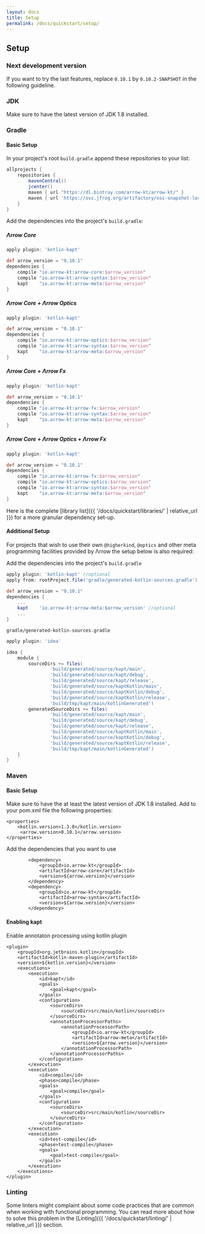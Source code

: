 ```yaml
---
layout: docs
title: Setup
permalink: /docs/quickstart/setup/
---
```


## Setup

### Next development version

If you want to try the last features, replace `0.10.1` by `0.10.2-SNAPSHOT` in the following guideline.

### JDK

Make sure to have the latest version of JDK 1.8 installed.

### Gradle

#### Basic Setup

In your project's root `build.gradle` append these repositories to your list:

```groovy
allprojects {
    repositories {
        mavenCentral()
        jcenter()
        maven { url "https://dl.bintray.com/arrow-kt/arrow-kt/" } 
        maven { url 'https://oss.jfrog.org/artifactory/oss-snapshot-local/' } // for SNAPSHOT builds
    }
}
```

Add the dependencies into the project's `build.gradle`:

##### Λrrow Core

```groovy
apply plugin: 'kotlin-kapt'

def arrow_version = "0.10.1"
dependencies {
    compile "io.arrow-kt:arrow-core:$arrow_version"
    compile "io.arrow-kt:arrow-syntax:$arrow_version"
    kapt    "io.arrow-kt:arrow-meta:$arrow_version"
}
```

##### Λrrow Core + Λrrow Optics

```groovy
apply plugin: 'kotlin-kapt'

def arrow_version = "0.10.1"
dependencies {
    compile "io.arrow-kt:arrow-optics:$arrow_version"
    compile "io.arrow-kt:arrow-syntax:$arrow_version"
    kapt    "io.arrow-kt:arrow-meta:$arrow_version"
}
```

##### Λrrow Core + Λrrow Fx 

```groovy
apply plugin: 'kotlin-kapt'

def arrow_version = "0.10.1"
dependencies {
    compile "io.arrow-kt:arrow-fx:$arrow_version"
    compile "io.arrow-kt:arrow-syntax:$arrow_version"
    kapt    "io.arrow-kt:arrow-meta:$arrow_version"
}
```

##### Λrrow Core + Λrrow Optics + Λrrow Fx

```groovy
apply plugin: 'kotlin-kapt'

def arrow_version = "0.10.1"
dependencies {
    compile "io.arrow-kt:arrow-fx:$arrow_version"
    compile "io.arrow-kt:arrow-optics:$arrow_version"
    compile "io.arrow-kt:arrow-syntax:$arrow_version"
    kapt    "io.arrow-kt:arrow-meta:$arrow_version"
}
```

Here is the complete [library list]({{ '/docs/quickstart/libraries/' | relative_url }}) for a more granular dependency set-up.

#### Additional Setup

For projects that wish to use their own `@higherkind`, `@optics` and other meta programming facilities provided by Λrrow
the setup below is also required:

Add the dependencies into the project's `build.gradle`

```groovy
apply plugin: 'kotlin-kapt' //optional
apply from: rootProject.file('gradle/generated-kotlin-sources.gradle') //only for Android projects

def arrow_version = "0.10.1"
dependencies {
    ...
    kapt    'io.arrow-kt:arrow-meta:$arrow_version' //optional
    ...
}
```

`gradle/generated-kotlin-sources.gradle`
```groovy
apply plugin: 'idea'

idea {
    module {
        sourceDirs += files(
                'build/generated/source/kapt/main',
                'build/generated/source/kapt/debug',
                'build/generated/source/kapt/release',
                'build/generated/source/kaptKotlin/main',
                'build/generated/source/kaptKotlin/debug',
                'build/generated/source/kaptKotlin/release',
                'build/tmp/kapt/main/kotlinGenerated')
        generatedSourceDirs += files(
                'build/generated/source/kapt/main',
                'build/generated/source/kapt/debug',
                'build/generated/source/kapt/release',
                'build/generated/source/kaptKotlin/main',
                'build/generated/source/kaptKotlin/debug',
                'build/generated/source/kaptKotlin/release',
                'build/tmp/kapt/main/kotlinGenerated')
    }
}
```

### Maven
 
#### Basic Setup

Make sure to have the at least the latest version of JDK 1.8 installed.
Add to your pom.xml file the following properties:
```
<properties>
    <kotlin.version>1.3.0</kotlin.version>
     <arrow.version>0.10.1</arrow.version>
</properties>
```

Add the dependencies that you want to use
```
        <dependency>
            <groupId>io.arrow-kt</groupId>
            <artifactId>arrow-core</artifactId>
            <version>${arrow.version}</version>
        </dependency>
        <dependency>
            <groupId>io.arrow-kt</groupId>
            <artifactId>arrow-syntax</artifactId>
            <version>${arrow.version}</version>
        </dependency>

```

#### Enabling kapt

Enable annotaton processing using kotlin plugin 
```
<plugin>
    <groupId>org.jetbrains.kotlin</groupId>
    <artifactId>kotlin-maven-plugin</artifactId>
    <version>${kotlin.version}</version>
    <executions>
        <execution>
            <id>kapt</id>
            <goals>
                <goal>kapt</goal>
            </goals>
            <configuration>
                <sourceDirs>
                    <sourceDir>src/main/kotlin</sourceDir>
                </sourceDirs>
                <annotationProcessorPaths>
                    <annotationProcessorPath>
                        <groupId>io.arrow-kt</groupId>
                        <artifactId>arrow-meta</artifactId>
                        <version>${arrow.version}</version>
                    </annotationProcessorPath>
                </annotationProcessorPaths>
            </configuration>
        </execution>
        <execution>
            <id>compile</id>
            <phase>compile</phase>
            <goals>
                <goal>compile</goal>
            </goals>
            <configuration>
                <sourceDirs>
                    <sourceDir>src/main/kotlin</sourceDir>
                </sourceDirs>
            </configuration>
        </execution>
        <execution>
            <id>test-compile</id>
            <phase>test-compile</phase>
            <goals>
                <goal>test-compile</goal>
            </goals>
        </execution>
    </executions>
</plugin>
```

### Linting

Some linters might complaint about some code practices that are common when working with functional programming. You can read more about how to solve this problem in the [Linting]({{ '/docs/quickstart/linting/' | relative_url }}) section.
